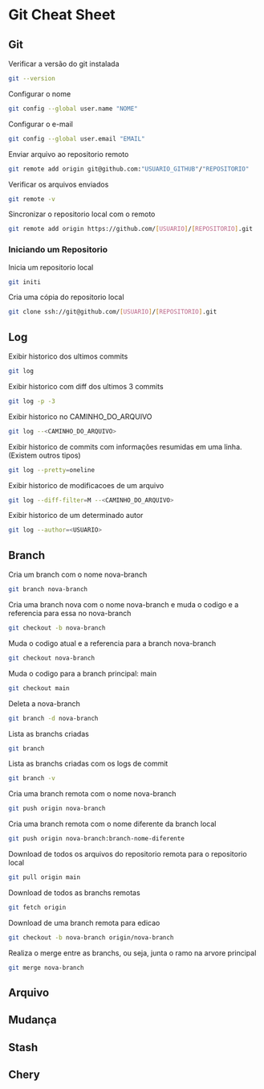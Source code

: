 # Git Cheat Sheet

## Git
Verificar a versão do git instalada
```bash
git --version
```
Configurar o nome
```bash
git config --global user.name "NOME"
```
Configurar o e-mail
```bash
git config --global user.email "EMAIL"
```
Enviar arquivo ao repositorio remoto
```bash
git remote add origin git@github.com:"USUARIO_GITHUB"/"REPOSITORIO"
```
Verificar os arquivos enviados
```bash
git remote -v
```
Sincronizar o repositorio local com o remoto
```bash
git remote add origin https://github.com/[USUARIO]/[REPOSITORIO].git
```

### Iniciando um Repositorio
Inicia um repositorio local
```bash
git initi
```
Cria uma cópia do repositorio local
```bash
git clone ssh://git@github.com/[USUARIO]/[REPOSITORIO].git
```

## Log
Exibir historico dos ultimos commits
```bash
git log
```
Exibir historico com diff dos ultimos 3 commits
```bash
git log -p -3 
```
Exibir historico no CAMINHO_DO_ARQUIVO
```bash
git log --<CAMINHO_DO_ARQUIVO>
```
Exibir historico de commits com informações resumidas em uma linha. (Existem outros tipos)
```bash
git log --pretty=oneline
```
Exibir historico de modificacoes de um arquivo
```bash
git log --diff-filter=M --<CAMINHO_DO_ARQUIVO>
```
Exibir historico de um determinado autor
```bash
git log --author=<USUARIO>
```

## Branch
Cria um branch com o nome nova-branch
```bash
git branch nova-branch
```
Cria uma branch nova com o nome nova-branch e muda o codigo e a referencia para essa no nova-branch
```bash
git checkout -b nova-branch
```
Muda o codigo atual e a referencia para a branch nova-branch
```bash
git checkout nova-branch
```
Muda o codigo para a branch principal: main
```bash
git checkout main
```
Deleta a nova-branch
```bash
git branch -d nova-branch
```
Lista as branchs criadas
```bash
git branch
```
Lista as branchs criadas com os logs de commit
```bash
git branch -v
```
Cria uma branch remota  com o nome nova-branch
```bash
git push origin nova-branch
```
Cria uma branch remota com o nome diferente da branch local
```bash
git push origin nova-branch:branch-nome-diferente
```
Download de todos os arquivos do repositorio remota para o repositorio local
```bash
git pull origin main
```
Download de todos as branchs remotas
```bash
git fetch origin
```
Download de uma branch remota para edicao
```bash
git checkout -b nova-branch origin/nova-branch
```
Realiza o merge entre as branchs, ou seja, junta o ramo na arvore principal
```bash
git merge nova-branch 
```


## Arquivo


## Mudança


## Stash


## Chery

